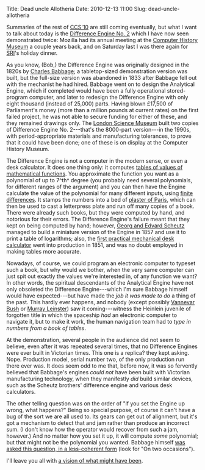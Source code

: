 Title: Dead uncle Allotheria
Date: 2010-12-13 11:00
Slug: dead-uncle-allotheria

Summaries of the rest of [CCS'10](http://www.sigsac.org/ccs/CCS2010/)
are still coming eventually, but what I want to talk about today is
the [Difference Engine No. 2](http://www.computerhistory.org/babbage/)
which I have now seen demonstrated twice: Mozilla had its annual
meeting at the [Computer History Museum](http://www.computerhistory.org/)
a couple years back, and on Saturday last I was there again for
[SRI](http://www.sri.com/)'s holiday dinner.

As you know, (Bob,) the Difference Engine was originally designed in
the 1820s by
[Charles Babbage](http://www.computerhistory.org/babbage/charlesbabbage/);
a tabletop-sized demonstration version was built, but the full-size
version was abandoned in 1833 after Babbage fell out with the
mechanist he had hired. Babbage went on to design the Analytical
Engine, which if completed would have been a fully operational
stored-program computer, and later to redesign the Difference Engine
with only eight thousand (instead of 25,000) parts. Having blown
£17,500 of Parliament's money (more than a million pounds at current
rates) on the first failed project, he was not able to secure funding
for either of these, and they remained drawings only. The
[London Science Museum](http://www.sciencemuseum.org.uk/) built two
copies of Difference Engine No. 2---that's the 8000-part version---in
the 1990s, with period-appropriate materials and manufacturing
tolerances, to prove that it could have been done; one of these is on
display at the Computer History Museum.

The Difference Engine is not a computer in the modern sense, or even a
desk calculator. It does one thing only: it computes
[tables of values of mathematical functions](http://functions.wolfram.com/About/history.html). You
approximate the function you want as a polynomial of up to 7^th^
degree (you probably need several polynomials, for different ranges of
the argument) and you can then have the Engine calculate the value of
the polynomial for many different inputs, using
[finite differences](http://mathworld.wolfram.com/FiniteDifference.html). It
stamps the numbers into a bed of
[plaster of Paris](http://en.wikipedia.org/wiki/Plaster), which can
then be used to cast a letterpress plate and run off many copies of a
book. There were already such books, but they were computed by hand,
and notorious for their errors. The Difference Engine's failure meant
that they kept on being computed by hand; however,
[Georg and Edvard Scheutz](http://www.computerhistory.org/babbage/georgedvardscheutz/)
managed to build a miniature version of the Engine in 1857 and use it
to print a table of logarithms; also, the
[first practical mechanical desk calculator](http://en.wikipedia.org/wiki/Arithmometer)
went into production in 1851, and was no doubt employed in making
tables more accurate.

Nowadays, of course, we could program an electronic computer to
typeset such a book, but why would we bother, when the very same
computer can just spit out exactly the values we're interested in, of
any function we want? In other words, the spiritual descendants of the
Analytical Engine have not only obsoleted the Difference
Engine---which I'm sure Babbage himself would have expected---but have
made the *job it was made to do* a thing of the past. This hardly ever
happens, and nobody (except possibly
[Vannevar Bush](http://hdl.handle.net/2027/spo.3336451.0001.101) or
[Murray Leinster](http://www.baen.com/chapters/W200506/0743499107___2.htm))
saw it coming---witness the Heinlein juvenile of forgotten title in
which the spaceship *had* an electronic computer to navigate it, but
to make it work, the human navigation team had to *type in numbers
from a book of tables*.

At the demonstration, several people in the audience did not seem to
believe, even after it was repeated several times, that no Difference
Engines were ever built in Victorian times. This one is a replica?
they kept asking. Nope. Production model, serial number two, of the
only production run there ever was. It does seem odd to me that,
before now, it was so fervently believed that Babbage's engines *could
not* have been built with Victorian manufacturing technology, when
they manifestly *did* build similar devices, such as the Scheutz
brothers' difference engine and various desk calculators.

The other telling question was on the order of "if you set the Engine
up wrong, what happens?" Being so special purpose, of course it can't
have a bug of the sort we are all used to. Its gears can get out of
alignment, but it's got a mechanism to detect that and jam rather than
produce an incorrect sum. (I don't know how the operator would recover
from such a jam, however.) And no matter how you set it up, it will
compute *some* polynomial; but that might not be the polynomial you
wanted. Babbage himself
[was asked this question, in a less-coherent form](http://en.wikiquote.org/wiki/Charles_Babbage)
(look for "On two occasions").

I'll leave you all with
[a vision of what might have been](http://2dgoggles.com/).
